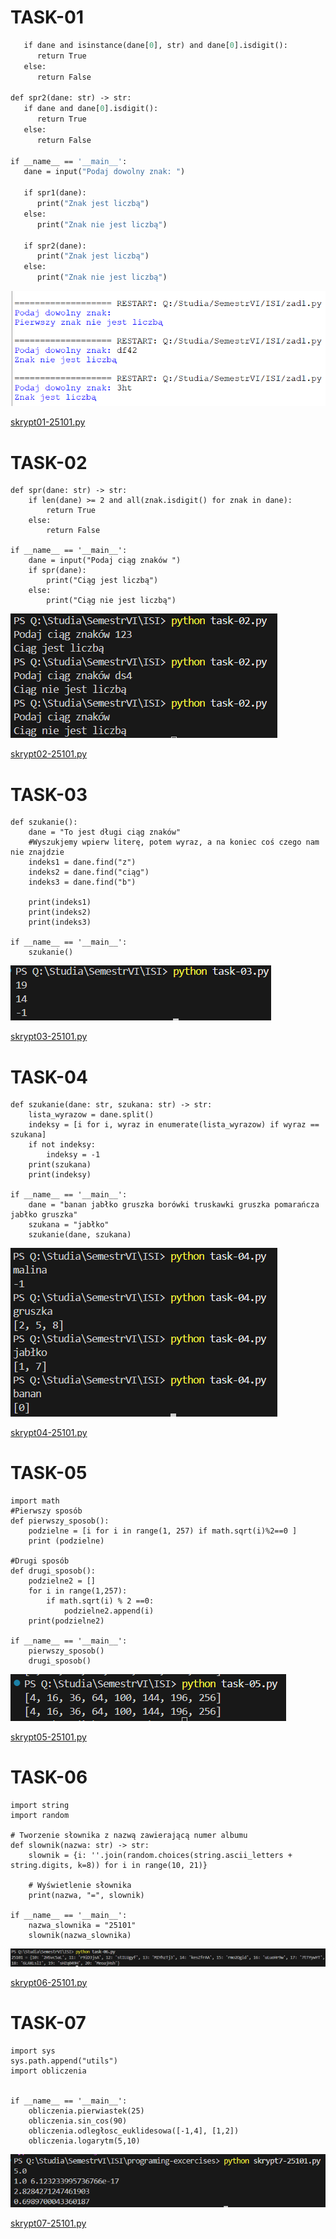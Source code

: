 # TASK-01
``` def spr1(dane: str) -> str:
   if dane and isinstance(dane[0], str) and dane[0].isdigit():
      return True
   else:
      return False

def spr2(dane: str) -> str:
   if dane and dane[0].isdigit():
      return True
   else:
      return False

if __name__ == '__main__':
   dane = input("Podaj dowolny znak: ")
   
   if spr1(dane):
      print("Znak jest liczbą")
   else:
      print("Znak nie jest liczbą")

   if spr2(dane):
      print("Znak jest liczbą")
   else:
      print("Znak nie jest liczbą")
```

![Task-01](./screenshots/task-01.png)

[skrypt01-25101.py](./skrypt01-25101.py)

# TASK-02
```
def spr(dane: str) -> str:
    if len(dane) >= 2 and all(znak.isdigit() for znak in dane):
        return True
    else:
        return False

if __name__ == '__main__':
    dane = input("Podaj ciąg znaków ")
    if spr(dane):
        print("Ciąg jest liczbą")
    else:
        print("Ciąg nie jest liczbą")
```
![Task-02](./screenshots/task-02.png)

[skrypt02-25101.py](./skrypt02-25101.py)

# TASK-03
```
def szukanie():
    dane = "To jest długi ciąg znaków"
    #Wyszukjemy wpierw literę, potem wyraz, a na koniec coś czego nam nie znajdzie
    indeks1 = dane.find("z")
    indeks2 = dane.find("ciąg")
    indeks3 = dane.find("b")

    print(indeks1)
    print(indeks2)
    print(indeks3)

if __name__ == '__main__':
    szukanie()
```
![Task-03](./screenshots/task-03.png)

[skrypt03-25101.py](./skrypt03-25101.py)

# TASK-04
```
def szukanie(dane: str, szukana: str) -> str:
    lista_wyrazow = dane.split()
    indeksy = [i for i, wyraz in enumerate(lista_wyrazow) if wyraz == szukana]
    if not indeksy:
        indeksy = -1
    print(szukana)
    print(indeksy)

if __name__ == '__main__':
    dane = "banan jabłko gruszka borówki truskawki gruszka pomarańcza jabłko gruszka"
    szukana = "jabłko"
    szukanie(dane, szukana)
```
![Task-04](./screenshots/task-04.png)

[skrypt04-25101.py](./skrypt04-25101.py)

# TASK-05
```
import math
#Pierwszy sposób
def pierwszy_sposob():
    podzielne = [i for i in range(1, 257) if math.sqrt(i)%2==0 ]
    print (podzielne)

#Drugi sposób
def drugi_sposob():
    podzielne2 = []
    for i in range(1,257):
        if math.sqrt(i) % 2 ==0:
            podzielne2.append(i)
    print(podzielne2)

if __name__ == '__main__':
    pierwszy_sposob()
    drugi_sposob()
```
![Task-05](./screenshots/task-05.png)

[skrypt05-25101.py](./skrypt05-25101.py)

# TASK-06
```
import string
import random

# Tworzenie słownika z nazwą zawierającą numer albumu
def slownik(nazwa: str) -> str:
    slownik = {i: ''.join(random.choices(string.ascii_letters + string.digits, k=8)) for i in range(10, 21)}

    # Wyświetlenie słownika
    print(nazwa, "=", slownik)

if __name__ == '__main__':
    nazwa_slownika = "25101"
    slownik(nazwa_slownika)
```
![Task-06](./screenshots/task-06.png)

[skrypt06-25101.py](./skrypt06-25101.py)

# TASK-07
```
import sys
sys.path.append("utils")
import obliczenia


if __name__ == '__main__':
    obliczenia.pierwiastek(25)
    obliczenia.sin_cos(90)
    obliczenia.odległosc_euklidesowa([-1,4], [1,2])
    obliczenia.logarytm(5,10)
```
![Task-07](./screenshots/task-07.png)

[skrypt07-25101.py](./skrypt07-25101.py)


